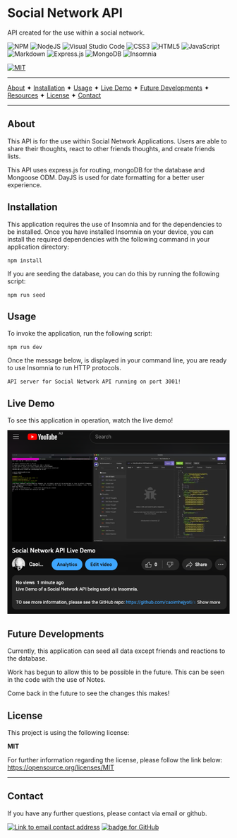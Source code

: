 # Social Network API

API created for the use within a social network.

![NPM](https://img.shields.io/badge/NPM-%23000000.svg?style=for-the-badge&logo=npm&logoColor=white) ![NodeJS](https://img.shields.io/badge/node.js-6DA55F?style=for-the-badge&logo=node.js&logoColor=white) ![Visual Studio Code](https://img.shields.io/badge/Visual%20Studio%20Code-0078d7.svg?style=for-the-badge&logo=visual-studio-code&logoColor=white) ![CSS3](https://img.shields.io/badge/css3-%231572B6.svg?style=for-the-badge&logo=css3&logoColor=white) ![HTML5](https://img.shields.io/badge/html5-%23E34F26.svg?style=for-the-badge&logo=html5&logoColor=white) ![JavaScript](https://img.shields.io/badge/javascript-%23323330.svg?style=for-the-badge&logo=javascript&logoColor=%23F7DF1E) ![Markdown](https://img.shields.io/badge/markdown-%23000000.svg?style=for-the-badge&logo=markdown&logoColor=white) ![Express.js](https://img.shields.io/badge/express.js-%23404d59.svg?style=for-the-badge&logo=express&logoColor=%2361DAFB) ![MongoDB](https://img.shields.io/badge/MongoDB-%234ea94b.svg?style=for-the-badge&logo=mongodb&logoColor=white) ![Insomnia](https://img.shields.io/badge/Insomnia-black?style=for-the-badge&logo=insomnia&logoColor=5849BE)

[![MIT](https://img.shields.io/badge/License-MIT-yellow?style=for-the-badge)](https://opensource.org/licenses/MIT)

---

[About](#about) ✦ [Installation](#installation) ✦ [Usage](#usage) ✦ [Live Demo](#live-demo) ✦ [Future Developments](#future-developments) ✦ [Resources](#resources) ✦ [License](#license) ✦ [Contact](#contact)

---

## About

This API is for the use within Social Network Applications. Users are able to share their thoughts, react to other friends thoughts, and create friends lists.

This API uses express.js for routing, mongoDB for the database and Mongoose ODM. DayJS is used for date formatting for a better user experience.

## Installation

This application requires the use of Insomnia and for the dependencies to be installed. Once you have installed Insomnia on your device, you can install the required dependencies with the following command in your application directory:

```
npm install
```

If you are seeding the database, you can do this by running the following script:

```
npm run seed
```

## Usage

To invoke the application, run the following script:

```
npm run dev
```

Once the message below, is displayed in your command line, you are ready to use Insomnia to run HTTP protocols.

```
API server for Social Network API running on port 3001!
```

## Live Demo

To see this application in operation, watch the live demo!

[![Youtube screen grab of live demo recording.](public/img/social-media-api-screenshot.png)](https://youtu.be/YZnlmn8Cv5E)

## Future Developments

Currently, this application can seed all data except friends and reactions to the database.

Work has begun to allow this to be possible in the future. This can be seen in the code with the use of Notes.

Come back in the future to see the changes this makes!

## License

This project is using the following license:

**MIT**

For further information regarding the license, please follow the link below:
https://opensource.org/licenses/MIT

---

## Contact

If you have any further questions, please contact via email or github.

<a href="mailto:caoimhejyoti@gmail.com"><img alt="Link to email contact address" src="https://img.shields.io/badge/email-D14836?style=for-the-badge" target="_blank" /></a> <a href="https://github.com/caoimhejyoti"><img alt="badge for GitHub" src="https://img.shields.io/badge/github-%23121011.svg?style=for-the-badge&logo=github&logoColor=white" target="_blank" /></a>
